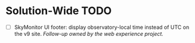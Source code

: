 # Solution-Wide TODO

- [ ] SkyMonitor UI footer: display observatory-local time instead of UTC on the v9 site. _Follow-up owned by the web experience project._
